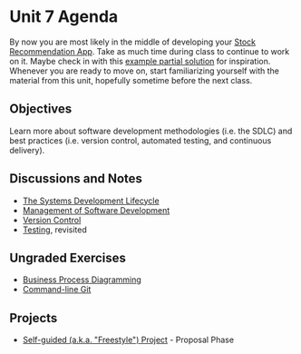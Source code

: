 # Unit 7 Agenda

By now you are most likely in the middle of developing your [Stock Recommendation App](/projects/stocks-app/project.md). Take as much time during class to continue to work on it. Maybe check in with this [example partial solution](https://github.com/s2t2/stocks-app-py-2018) for inspiration. Whenever you are ready to move on, start familiarizing yourself with the material from this unit, hopefully sometime before the next class.

## Objectives

Learn more about software development methodologies (i.e. the SDLC) and best practices (i.e. version control, automated testing, and continuous delivery).

## Discussions and Notes

  + [The Systems Development Lifecycle](/notes/information-systems/development-lifecycle.md)
  + [Management of Software Development](/notes/software/management.md)
  + [Version Control](/notes/software/version-control.md)
  + [Testing](/notes/software/testing.md), revisited

## Ungraded Exercises

  + [Business Process Diagramming](/exercises/process-diagramming/exercise.md)
  + [Command-line Git](/exercises/command-line-git/exercise.md)

## Projects

  + [Self-guided (a.k.a. "Freestyle") Project](/projects/freestyle/project.md) - Proposal Phase
